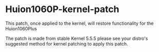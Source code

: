 # Huion1060P-kernel-patch
This patch, once applied to the kernel, will restore functionality for the Huion1060Plus

The patch is made from stable Kernel 5.5.5 please see your distro's suggested method for kernel patching to apply this patch.
